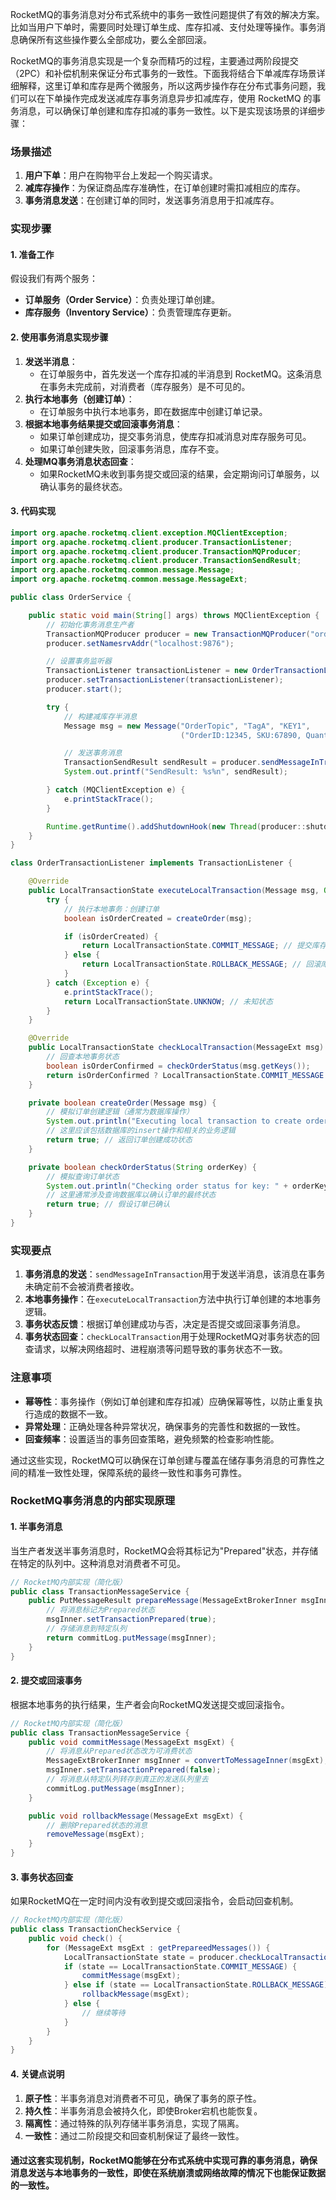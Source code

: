 RocketMQ的事务消息对分布式系统中的事务一致性问题提供了有效的解决方案。比如当用户下单时，需要同时处理订单生成、库存扣减、支付处理等操作。事务消息确保所有这些操作要么全部成功，要么全部回滚。

RocketMQ的事务消息实现是一个复杂而精巧的过程，主要通过两阶段提交（2PC）和补偿机制来保证分布式事务的一致性。下面我将结合下单减库存场景详细解释，这里订单和库存是两个微服务，所以这两步操作存在分布式事务问题，我们可以在下单操作完成发送减库存事务消息异步扣减库存，使用 RocketMQ 的事务消息，可以确保订单创建和库存扣减的事务一致性。以下是实现该场景的详细步骤：

### 场景描述
1. **用户下单**：用户在购物平台上发起一个购买请求。
2. **减库存操作**：为保证商品库存准确性，在订单创建时需扣减相应的库存。
3. **事务消息发送**：在创建订单的同时，发送事务消息用于扣减库存。

### 实现步骤
#### 1. 准备工作
假设我们有两个服务：

+ **订单服务（Order Service）**：负责处理订单创建。
+ **库存服务（Inventory Service）**：负责管理库存更新。

#### 2. 使用事务消息实现步骤
1. **发送半消息**：
    - 在订单服务中，首先发送一个库存扣减的半消息到 RocketMQ。这条消息在事务未完成前，对消费者（库存服务）是不可见的。
2. **执行本地事务（创建订单）**：
    - 在订单服务中执行本地事务，即在数据库中创建订单记录。
3. **根据本地事务结果提交或回滚事务消息**：
    - 如果订单创建成功，提交事务消息，使库存扣减消息对库存服务可见。
    - 如果订单创建失败，回滚事务消息，库存不变。
4. **处理MQ事务消息状态回查**：
    - 如果RocketMQ未收到事务提交或回滚的结果，会定期询问订单服务，以确认事务的最终状态。

#### 3. 代码实现
```java
import org.apache.rocketmq.client.exception.MQClientException;  
import org.apache.rocketmq.client.producer.TransactionListener;  
import org.apache.rocketmq.client.producer.TransactionMQProducer;  
import org.apache.rocketmq.client.producer.TransactionSendResult;  
import org.apache.rocketmq.common.message.Message;  
import org.apache.rocketmq.common.message.MessageExt;  

public class OrderService {  

    public static void main(String[] args) throws MQClientException {  
        // 初始化事务消息生产者  
        TransactionMQProducer producer = new TransactionMQProducer("order_transaction_group");  
        producer.setNamesrvAddr("localhost:9876");  

        // 设置事务监听器  
        TransactionListener transactionListener = new OrderTransactionListener();  
        producer.setTransactionListener(transactionListener);  
        producer.start();  

        try {  
            // 构建减库存半消息  
            Message msg = new Message("OrderTopic", "TagA", "KEY1",  
                                      ("OrderID:12345, SKU:67890, Quantity:1").getBytes());  

            // 发送事务消息  
            TransactionSendResult sendResult = producer.sendMessageInTransaction(msg, null);  
            System.out.printf("SendResult: %s%n", sendResult);  

        } catch (MQClientException e) {  
            e.printStackTrace();  
        }  

        Runtime.getRuntime().addShutdownHook(new Thread(producer::shutdown));  
    }  
}  

class OrderTransactionListener implements TransactionListener {  

    @Override  
    public LocalTransactionState executeLocalTransaction(Message msg, Object arg) {  
        try {  
            // 执行本地事务：创建订单  
            boolean isOrderCreated = createOrder(msg);  

            if (isOrderCreated) {  
                return LocalTransactionState.COMMIT_MESSAGE; // 提交库存扣减消息  
            } else {  
                return LocalTransactionState.ROLLBACK_MESSAGE; // 回滚库存扣减消息  
            }  
        } catch (Exception e) {  
            e.printStackTrace();  
            return LocalTransactionState.UNKNOW; // 未知状态  
        }  
    }  

    @Override  
    public LocalTransactionState checkLocalTransaction(MessageExt msg) {  
        // 回查本地事务状态  
        boolean isOrderConfirmed = checkOrderStatus(msg.getKeys());  
        return isOrderConfirmed ? LocalTransactionState.COMMIT_MESSAGE : LocalTransactionState.ROLLBACK_MESSAGE;  
    }  

    private boolean createOrder(Message msg) {  
        // 模拟订单创建逻辑（通常为数据库操作）  
        System.out.println("Executing local transaction to create order: " + new String(msg.getBody()));  
        // 这里应该包括数据库的insert操作和相关的业务逻辑  
        return true; // 返回订单创建成功状态  
    }  

    private boolean checkOrderStatus(String orderKey) {  
        // 模拟查询订单状态  
        System.out.println("Checking order status for key: " + orderKey);  
        // 这里通常涉及查询数据库以确认订单的最终状态  
        return true; // 假设订单已确认  
    }  
}
```

### 实现要点
1. **事务消息的发送**：`sendMessageInTransaction`用于发送半消息，该消息在事务未确定前不会被消费者接收。
2. **本地事务操作**：在`executeLocalTransaction`方法中执行订单创建的本地事务逻辑。
3. **事务状态反馈**：根据订单创建成功与否，决定是否提交或回滚事务消息。
4. **事务状态回查**：`checkLocalTransaction`用于处理RocketMQ对事务状态的回查请求，以解决网络超时、进程崩溃等问题导致的事务状态不一致。

### 注意事项
+ **幂等性**：事务操作（例如订单创建和库存扣减）应确保幂等性，以防止重复执行造成的数据不一致。
+ **异常处理**：正确处理各种异常状况，确保事务的完善性和数据的一致性。
+ **回查频率**：设置适当的事务回查策略，避免频繁的检查影响性能。

通过这些实现，RocketMQ可以确保在订单创建与覆盖在储存事务消息的可靠性之间的精准一致性处理，保障系统的最终一致性和事务可靠性。

### RocketMQ事务消息的内部实现原理
#### 1. 半事务消息
当生产者发送半事务消息时，RocketMQ会将其标记为"Prepared"状态，并存储在特定的队列中。这种消息对消费者不可见。

```java
// RocketMQ内部实现（简化版）  
public class TransactionMessageService {  
    public PutMessageResult prepareMessage(MessageExtBrokerInner msgInner) {  
        // 将消息标记为Prepared状态  
        msgInner.setTransactionPrepared(true);  
        // 存储消息到特定队列  
        return commitLog.putMessage(msgInner);  
    }  
}
```

#### 2. 提交或回滚事务
根据本地事务的执行结果，生产者会向RocketMQ发送提交或回滚指令。

```java
// RocketMQ内部实现（简化版）  
public class TransactionMessageService {  
    public void commitMessage(MessageExt msgExt) {  
        // 将消息从Prepared状态改为可消费状态  
        MessageExtBrokerInner msgInner = convertToMessageInner(msgExt);  
        msgInner.setTransactionPrepared(false);  
        // 将消息从特定队列转存到真正的发送队列里去
        commitLog.putMessage(msgInner);  
    }  

    public void rollbackMessage(MessageExt msgExt) {  
        // 删除Prepared状态的消息  
        removeMessage(msgExt);  
    }  
}
```

#### 3. 事务状态回查
如果RocketMQ在一定时间内没有收到提交或回滚指令，会启动回查机制。

```java
// RocketMQ内部实现（简化版）  
public class TransactionCheckService {  
    public void check() {  
        for (MessageExt msgExt : getPrepareedMessages()) {  
            LocalTransactionState state = producer.checkLocalTransaction(msgExt);  
            if (state == LocalTransactionState.COMMIT_MESSAGE) {  
                commitMessage(msgExt);  
            } else if (state == LocalTransactionState.ROLLBACK_MESSAGE) {  
                rollbackMessage(msgExt);  
            } else {  
                // 继续等待  
            }  
        }  
    }  
}
```

#### 4. 关键点说明
1. **原子性**：半事务消息对消费者不可见，确保了事务的原子性。
2. **持久性**：半事务消息会被持久化，即使Broker宕机也能恢复。
3. **隔离性**：通过特殊的队列存储半事务消息，实现了隔离。
4. **一致性**：通过二阶段提交和回查机制保证了最终一致性。

#### 通过这套实现机制，RocketMQ能够在分布式系统中实现可靠的事务消息，确保消息发送与本地事务的一致性，即使在系统崩溃或网络故障的情况下也能保证数据的一致性。
